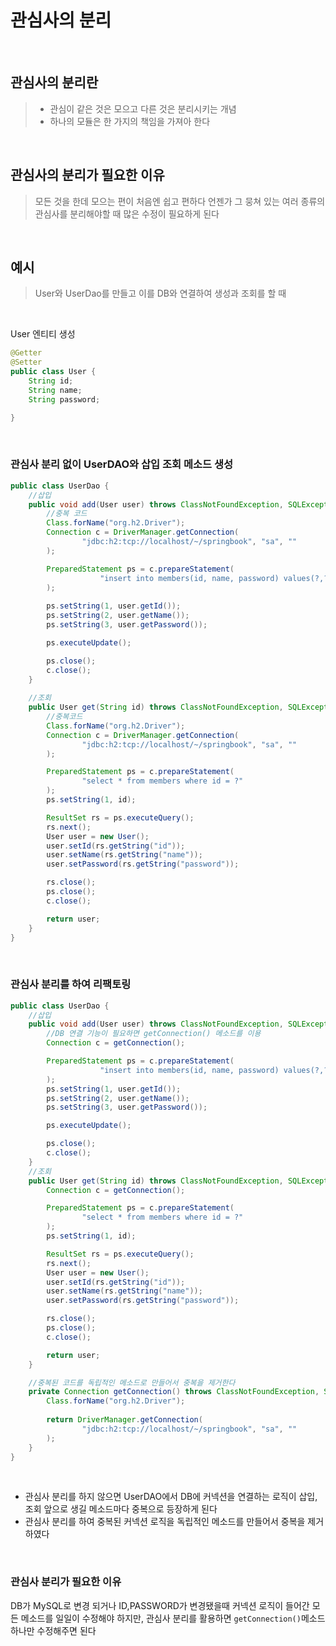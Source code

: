 # 관심사의 분리
<br>

## 관심사의 분리란
> - 관심이 같은 것은 모으고 다른 것은 분리시키는 개념   
> - 하나의 모듈은 한 가지의 책임을 가져아 한다
<br>

## 관심사의 분리가 필요한 이유
> 모든 것을 한데 모으는 편이 처음엔 쉽고 편하다 언젠가 그 뭉쳐 있는 여러 종류의 관심사를 분리해야할 때 많은 수정이 필요하게 된다
<br>

## 예시
> User와 UserDao를 만들고 이를 DB와 연결하여 생성과 조회를 할 때
<br>

User 엔티티 생성
```java
@Getter
@Setter
public class User {
    String id;
    String name;
    String password;

}
```
<br>

### 관심사 분리 없이 UserDAO와 삽입 조회 메소드 생성
```java
public class UserDao {
    //삽입
    public void add(User user) throws ClassNotFoundException, SQLException {
        //중복 코드
        Class.forName("org.h2.Driver");
        Connection c = DriverManager.getConnection(
                "jdbc:h2:tcp://localhost/~/springbook", "sa", ""
        );

        PreparedStatement ps = c.prepareStatement(
                    "insert into members(id, name, password) values(?,?,?)"
        );
        
        ps.setString(1, user.getId());
        ps.setString(2, user.getName());
        ps.setString(3, user.getPassword());

        ps.executeUpdate();

        ps.close();
        c.close();
    }
    
    //조회
    public User get(String id) throws ClassNotFoundException, SQLException {
        //중복코드
        Class.forName("org.h2.Driver");
        Connection c = DriverManager.getConnection(
                "jdbc:h2:tcp://localhost/~/springbook", "sa", ""
        );

        PreparedStatement ps = c.prepareStatement(
                "select * from members where id = ?"
        );
        ps.setString(1, id);

        ResultSet rs = ps.executeQuery();
        rs.next();
        User user = new User();
        user.setId(rs.getString("id"));
        user.setName(rs.getString("name"));
        user.setPassword(rs.getString("password"));

        rs.close();
        ps.close();
        c.close();

        return user;
    }
}
```
<br>

### 관심사 분리를 하여 리팩토링
```java
public class UserDao {
    //삽입
    public void add(User user) throws ClassNotFoundException, SQLException {
        //DB 연결 기능이 필요하면 getConnection() 메소드를 이용
        Connection c = getConnection();

        PreparedStatement ps = c.prepareStatement(
                    "insert into members(id, name, password) values(?,?,?)"
        );
        ps.setString(1, user.getId());
        ps.setString(2, user.getName());
        ps.setString(3, user.getPassword());

        ps.executeUpdate();

        ps.close();
        c.close();
    }
    //조회
    public User get(String id) throws ClassNotFoundException, SQLException {
        Connection c = getConnection();

        PreparedStatement ps = c.prepareStatement(
                "select * from members where id = ?"
        );
        ps.setString(1, id);

        ResultSet rs = ps.executeQuery();
        rs.next();
        User user = new User();
        user.setId(rs.getString("id"));
        user.setName(rs.getString("name"));
        user.setPassword(rs.getString("password"));

        rs.close();
        ps.close();
        c.close();

        return user;
    }

    //중복된 코드를 독립적인 메소드로 만들어서 중복을 제거한다
    private Connection getConnection() throws ClassNotFoundException, SQLException;{
        Class.forName("org.h2.Driver");
       
        return DriverManager.getConnection(
                "jdbc:h2:tcp://localhost/~/springbook", "sa", ""
        );
    }
}

```
<br>

- 관심사 분리를 하지 않으면 UserDAO에서 DB에 커넥션을 연결하는 로직이 삽입, 조회 앞으로 생길 메소드마다 중복으로 등장하게 된다
- 관심사 분리를 하여 중복된 커넥션 로직을 독립적인 메소드를 만들어서 중복을 제거하였다
<br>

### 관심사 분리가 필요한 이유
DB가 MySQL로 변경 되거나 ID,PASSWORD가 변경됐을때 커넥션 로직이 들어간 모든 메소드를 일일이 수정해야 하지만,
관심사 분리를 활용하면 `getConnection()`메소드 하나만 수정해주면 된다
